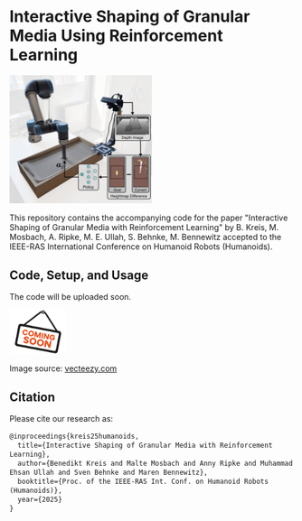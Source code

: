 # Interactive Shaping of Granular Media Using Reinforcement Learning

<a href="https://granular-rl.github.io/"><img alt="cover" src="docs/images/cover.png" width="50%"/></a>

This repository contains the accompanying code for the paper "Interactive Shaping of Granular Media with Reinforcement Learning" by B. Kreis, M. Mosbach, A. Ripke, M. E. Ullah, S. Behnke, M. Bennewitz accepted to the IEEE-RAS International Conference on Humanoid Robots (Humanoids).

## Code, Setup, and Usage
The code will be uploaded soon.

<a href="https://www.vecteezy.com/free-png/coming-soon"><img alt="coming_soon" src="docs/images/coming_soon.png" width="20%"/></a>

Image source: [vecteezy.com](https://www.vecteezy.com/free-png/coming-soon)

## Citation
Please cite our research as:
```
@inproceedings{kreis25humanoids,
  title={Interactive Shaping of Granular Media with Reinforcement Learning}, 
  author={Benedikt Kreis and Malte Mosbach and Anny Ripke and Muhammad Ehsan Ullah and Sven Behnke and Maren Bennewitz},
  booktitle={Proc. of the IEEE-RAS Int. Conf. on Humanoid Robots (Humanoids)},
  year={2025}
}
```
